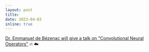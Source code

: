 ```yaml
---
layout: post
title: 
date: 2023-04-03 
inline: true
---
```


[Dr. Emmanuel de Bézenac will give a talk on "Convolutional Neural Operators"](projects/cnos_pde_bezenac/) :fire: :cloud:
